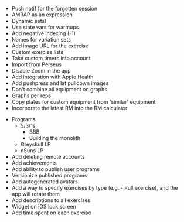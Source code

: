 - Push notif for the forgotten session
- AMRAP as an expression
- Dynamic sets!
- Use state vars for warmups
- Add negative indexing (-1)
- Names for variation sets
- Add image URL for the exercise
- Custom exercise lists
- Take custom timers into account
- Import from Perseus
- Disable Zoom in the app
- Add integration with Apple Health
- Add pushpress and lat pulldown images
- Don't combine all equipment on graphs
- Graphs per reps
- Copy plates for custom equipment from 'similar' equipment
- Incorporate the latest RM into the RM calculator

* Programs
  - 5/3/1s
    - BBB
    - Building the monolith
  - Greyskull LP
  - nSuns LP
* Add deleting remote accounts
* Add achievements
* Add ability to publish user programs
* Versionize published programs
* Add autogenerated avatars
* Add a way to specify exercises by type (e.g. - Pull exercise), and the app will rotate them
* Add descriptions to all exercises
* Widget on iOS lock screen
* Add time spent on each exercise
